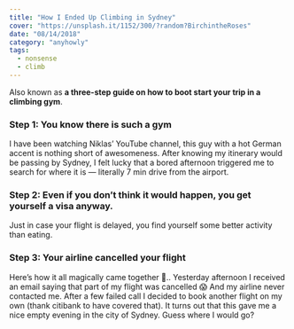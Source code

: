 ```yaml
---
title: "How I Ended Up Climbing in Sydney"
cover: "https://unsplash.it/1152/300/?random?BirchintheRoses"
date: "08/14/2018"
category: "anyhowly"
tags:
  - nonsense
  - climb
---
```


Also known as **a three-step guide on how to boot start your trip in a climbing gym**.

### Step 1: You know there is such a gym

I have been watching Niklas’ YouTube channel, this guy with a hot German accent is nothing short of awesomeness. After knowing my itinerary would be passing by Sydney, I felt lucky that a bored afternoon triggered me to search for where it is — literally 7 min drive from the airport.

### Step 2: Even if you don’t think it would happen, you get yourself a visa anyway.

Just in case your flight is delayed, you find yourself some better activity than eating.

### Step 3: Your airline cancelled your flight

Here’s how it all magically came together 🤪.. Yesterday afternoon I received an email saying that part of my flight was cancelled 😱 And my airline never contacted me. After a few failed call I decided to book another flight on my own (thank citibank to have covered that). It turns out that this gave me a nice empty evening in the city of Sydney. Guess where I would go?
